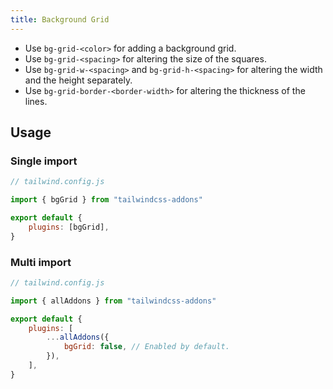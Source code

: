```yaml
---
title: Background Grid
---
```


-   Use `bg-grid-<color>` for adding a background grid.
-   Use `bg-grid-<spacing>` for altering the size of the squares.
-   Use `bg-grid-w-<spacing>` and `bg-grid-h-<spacing>` for altering the width and the height separately.
-   Use `bg-grid-border-<border-width>` for altering the thickness of the lines.

## Usage

### Single import

```js
// tailwind.config.js

import { bgGrid } from "tailwindcss-addons"

export default {
    plugins: [bgGrid],
}
```

### Multi import

```js
// tailwind.config.js

import { allAddons } from "tailwindcss-addons"

export default {
    plugins: [
        ...allAddons({
            bgGrid: false, // Enabled by default.
        }),
    ],
}
```
